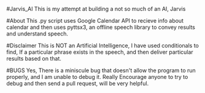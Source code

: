 
#Jarvis_AI
This is my attempt at building a not so much of an AI, Jarvis

#About
This .py script uses Google Calendar API to recieve info about calendar and then uses pyttsx3, an offline speech library to convey results and understand speech.

#Disclaimer
This is NOT an Artificial Intelligence, I have used conditionals to find, If a particular phrase exists in the speech, and then deliver particular results based on that.

#BUGS
Yes, There is a miniscule bug that doesn't allow the program to run properly, and I am unable to debug it. Really Encourage anyone to try to debug and then send a pull request, will be very helpful.
